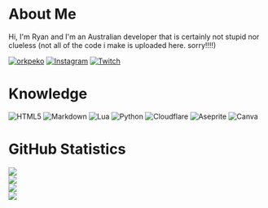 # About Me
Hi, I'm Ryan and I'm an Australian developer that is certainly not stupid nor clueless 
(not all of the code i make is uploaded here. sorry!!!!)

<a href="https://twitter.com/orkpeko" target="blank"><img src="https://img.shields.io/twitter/follow/orkpeko?logo=twitter&style=for-the-badge" alt="orkpeko" /></a> [![Instagram](https://img.shields.io/badge/Instagram-%23E4405F.svg?style=for-the-badge&logo=Instagram&logoColor=white)](https://instagram.com/orkpeko) [![Twitch](https://img.shields.io/badge/Twitch-%239146FF.svg?style=for-the-badge&logo=Twitch&logoColor=white)](https://twitch.tv/orkpeko)<br>

# Knowledge 
![HTML5](https://img.shields.io/badge/html5-%23E34F26.svg?style=for-the-badge&logo=html5&logoColor=white) ![Markdown](https://img.shields.io/badge/markdown-%23000000.svg?style=for-the-badge&logo=markdown&logoColor=white) ![Lua](https://img.shields.io/badge/lua-%232C2D72.svg?style=for-the-badge&logo=lua&logoColor=white) ![Python](https://img.shields.io/badge/python-3670A0?style=for-the-badge&logo=python&logoColor=ffdd54) ![Cloudflare](https://img.shields.io/badge/Cloudflare-F38020?style=for-the-badge&logo=Cloudflare&logoColor=white) ![Aseprite](https://img.shields.io/badge/Aseprite-FFFFFF?style=for-the-badge&logo=Aseprite&logoColor=#7D929E) ![Canva](https://img.shields.io/badge/Canva-%2300C4CC.svg?style=for-the-badge&logo=Canva&logoColor=white)
# GitHub Statistics
![](https://github-readme-stats.vercel.app/api?username=orkpeko&theme=dark&hide_border=true&include_all_commits=true&count_private=true)<br/>
![](https://github-readme-streak-stats.herokuapp.com/?user=orkpeko&theme=dark&hide_border=true)<br/>
![](https://github-readme-stats.vercel.app/api/top-langs/?username=orkpeko&theme=dark&hide_border=true&include_all_commits=true&count_private=true&layout=compact)<br/>
[![](https://visitcount.itsvg.in/api?id=orkpeko&icon=2&color=12)](https://visitcount.itsvg.in)<br/><br/>

